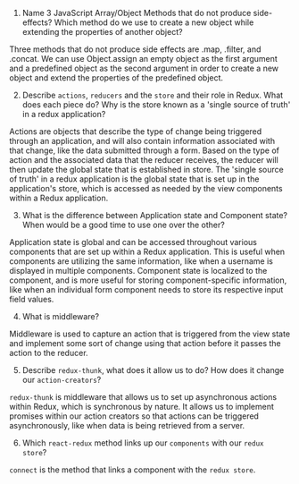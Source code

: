 1.  Name 3 JavaScript Array/Object Methods that do not produce side-effects? Which method do we use to create a new object while extending the properties of another object?

Three methods that do not produce side effects are .map, .filter, and .concat. We can use Object.assign an empty object as the first argument and a predefined object as the second argument in order to create a new object and extend the properties of the predefined object.

2.  Describe `actions`, `reducers` and the `store` and their role in Redux. What does each piece do? Why is the store known as a 'single source of truth' in a redux application?

Actions are objects that describe the type of change being triggered through an application, and will also contain information associated with that change, like the data submitted through a form. Based on the type of action and the associated data that the reducer receives, the reducer will then update the global state that is established in store. The 'single source of truth' in a redux application is the global state that is set up in the application's store, which is accessed as needed by the view components within a Redux application.

3.  What is the difference between Application state and Component state? When would be a good time to use one over the other?

Application state is global and can be accessed throughout various components that are set up within a Redux application. This is useful when components are utilizing the same information, like when a username is displayed in multiple components. Component state is localized to the component, and is more useful for storing component-specific information, like when an individual form component needs to store its respective input field values.

4.  What is middleware?

Middleware is used to capture an action that is triggered from the view state and implement some sort of change using that action before it passes the action to the reducer.

5.  Describe `redux-thunk`, what does it allow us to do? How does it change our `action-creators`?

`redux-thunk` is middleware that allows us to set up asynchronous actions within Redux, which is synchronous by nature. It allows us to implement promises within our action creators so that actions can be triggered asynchronously, like when data is being retrieved from a server. 

6.  Which `react-redux` method links up our `components` with our `redux store`?

`connect` is the method that links a component with the `redux store`.
